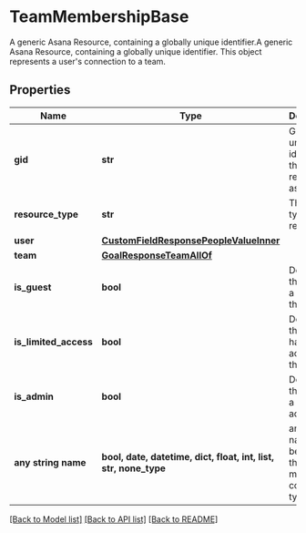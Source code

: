 # TeamMembershipBase

A generic Asana Resource, containing a globally unique identifier.A generic Asana Resource, containing a globally unique identifier. This object represents a user's connection to a team.

## Properties
Name | Type | Description | Notes
------------ | ------------- | ------------- | -------------
**gid** | **str** | Globally unique identifier of the resource, as a string. | [optional] [readonly] 
**resource_type** | **str** | The base type of this resource. | [optional] [readonly] 
**user** | [**CustomFieldResponsePeopleValueInner**](CustomFieldResponsePeopleValueInner.md) |  | [optional] 
**team** | [**GoalResponseTeamAllOf**](GoalResponseTeamAllOf.md) |  | [optional] 
**is_guest** | **bool** | Describes if the user is a guest in the team. | [optional] 
**is_limited_access** | **bool** | Describes if the user has limited access to the team. | [optional] 
**is_admin** | **bool** | Describes if the user is a team admin. | [optional] 
**any string name** | **bool, date, datetime, dict, float, int, list, str, none_type** | any string name can be used but the value must be the correct type | [optional]

[[Back to Model list]](../README.md#documentation-for-models) [[Back to API list]](../README.md#documentation-for-api-endpoints) [[Back to README]](../README.md)


